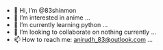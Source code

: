 - 👋 Hi, I’m @83shinmon
- 👀 I’m interested in anime ...
- 🌱 I’m currently learning python ...
- 💞️ I’m looking to collaborate on nothing currently ...
- 📫 How to reach me: anirudh_83@outlook.com ...

<!---
83shinmon/83shinmon is a ✨ special ✨ repository because its `README.md` (this file) appears on your GitHub profile.
You can click the Preview link to take a look at your changes.
--->
